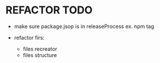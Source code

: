 # REFACTOR TODO

- make sure package.jsop is in releaseProcess ex. npm tag

- refactor firs:
  - files recreator
  - files structure
